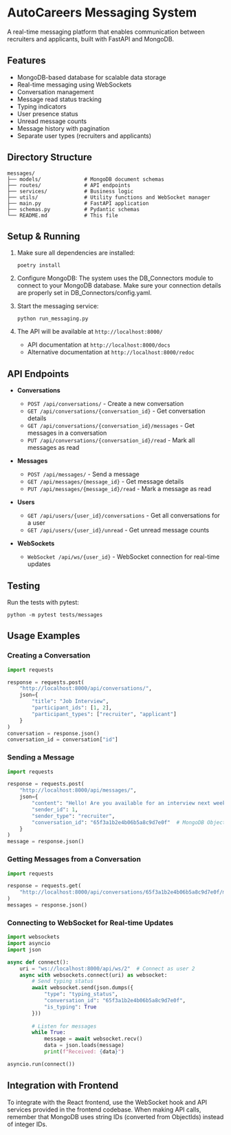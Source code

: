 # AutoCareers Messaging System

A real-time messaging platform that enables communication between recruiters and applicants, built with FastAPI and MongoDB.

## Features

- MongoDB-based database for scalable data storage
- Real-time messaging using WebSockets
- Conversation management
- Message read status tracking
- Typing indicators
- User presence status
- Unread message counts
- Message history with pagination
- Separate user types (recruiters and applicants)

## Directory Structure

```
messages/
├── models/              # MongoDB document schemas
├── routes/              # API endpoints
├── services/            # Business logic
├── utils/               # Utility functions and WebSocket manager
├── main.py              # FastAPI application
├── schemas.py           # Pydantic schemas
└── README.md            # This file
```

## Setup & Running

1. Make sure all dependencies are installed:
   ```
   poetry install
   ```

2. Configure MongoDB:
   The system uses the DB_Connectors module to connect to your MongoDB database.
   Make sure your connection details are properly set in DB_Connectors/config.yaml.

3. Start the messaging service:
   ```
   python run_messaging.py
   ```

4. The API will be available at `http://localhost:8000/`
   - API documentation at `http://localhost:8000/docs`
   - Alternative documentation at `http://localhost:8000/redoc`

## API Endpoints

- **Conversations**
  - `POST /api/conversations/` - Create a new conversation
  - `GET /api/conversations/{conversation_id}` - Get conversation details
  - `GET /api/conversations/{conversation_id}/messages` - Get messages in a conversation
  - `PUT /api/conversations/{conversation_id}/read` - Mark all messages as read

- **Messages**
  - `POST /api/messages/` - Send a message
  - `GET /api/messages/{message_id}` - Get message details
  - `PUT /api/messages/{message_id}/read` - Mark a message as read

- **Users**
  - `GET /api/users/{user_id}/conversations` - Get all conversations for a user
  - `GET /api/users/{user_id}/unread` - Get unread message counts

- **WebSockets**
  - `WebSocket /api/ws/{user_id}` - WebSocket connection for real-time updates

## Testing

Run the tests with pytest:

```
python -m pytest tests/messages
```

## Usage Examples

### Creating a Conversation

```python
import requests

response = requests.post(
    "http://localhost:8000/api/conversations/",
    json={
        "title": "Job Interview",
        "participant_ids": [1, 2],
        "participant_types": ["recruiter", "applicant"]
    }
)
conversation = response.json()
conversation_id = conversation["id"]
```

### Sending a Message

```python
import requests

response = requests.post(
    "http://localhost:8000/api/messages/",
    json={
        "content": "Hello! Are you available for an interview next week?",
        "sender_id": 1,
        "sender_type": "recruiter",
        "conversation_id": "65f3a1b2e4b06b5a8c9d7e0f"  # MongoDB ObjectId as string
    }
)
message = response.json()
```

### Getting Messages from a Conversation

```python
import requests

response = requests.get(
    "http://localhost:8000/api/conversations/65f3a1b2e4b06b5a8c9d7e0f/messages"
)
messages = response.json()
```

### Connecting to WebSocket for Real-time Updates

```python
import websockets
import asyncio
import json

async def connect():
    uri = "ws://localhost:8000/api/ws/2"  # Connect as user 2
    async with websockets.connect(uri) as websocket:
        # Send typing status
        await websocket.send(json.dumps({
            "type": "typing_status",
            "conversation_id": "65f3a1b2e4b06b5a8c9d7e0f",
            "is_typing": True
        }))
        
        # Listen for messages
        while True:
            message = await websocket.recv()
            data = json.loads(message)
            print(f"Received: {data}")

asyncio.run(connect())
```

## Integration with Frontend

To integrate with the React frontend, use the WebSocket hook and API services provided in the frontend codebase. When making API calls, remember that MongoDB uses string IDs (converted from ObjectIds) instead of integer IDs. 